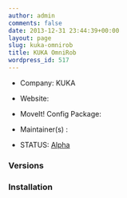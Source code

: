 ```yaml
---
author: admin
comments: false
date: 2013-12-31 23:44:39+00:00
layout: page
slug: kuka-omnirob
title: KUKA OmniRob
wordpress_id: 517
---
```



	
  * Company: KUKA

	
  * Website:

	
  * MoveIt! Config Package: 

	
  * Maintainer(s) :

	
  * STATUS: [Alpha](/about/moveit-status#legend)




### Versions








### Installation







